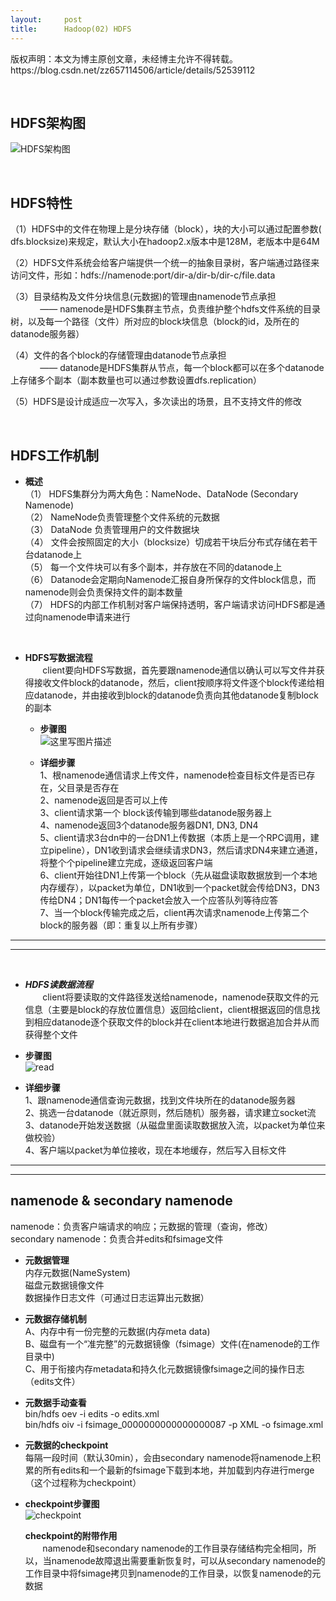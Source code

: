 ```yaml
---
layout:     post
title:      Hadoop(02) HDFS
---
```

<div id="article_content" class="article_content clearfix csdn-tracking-statistics" data-pid="blog" data-mod="popu_307" data-dsm="post">
								<div class="article-copyright">
					版权声明：本文为博主原创文章，未经博主允许不得转载。					https://blog.csdn.net/zz657114506/article/details/52539112				</div>
								            <div id="content_views" class="markdown_views prism-atom-one-dark">
							<!-- flowchart 箭头图标 勿删 -->
							<svg xmlns="http://www.w3.org/2000/svg" style="display: none;"><path stroke-linecap="round" d="M5,0 0,2.5 5,5z" id="raphael-marker-block" style="-webkit-tap-highlight-color: rgba(0, 0, 0, 0);"></path></svg>
							<p><br></p>



<h2 id="hdfs架构图"><strong>HDFS架构图</strong></h2>

<p><img src="https://img-blog.csdn.net/20160914153758430" alt="HDFS架构图" title=""></p>

<p><br></p>



<h2 id="hdfs特性"><strong>HDFS特性</strong></h2>

<p>（1）HDFS中的文件在物理上是分块存储（block），块的大小可以通过配置参数( dfs.blocksize)来规定，默认大小在hadoop2.x版本中是128M，老版本中是64M</p>

<p>（2）HDFS文件系统会给客户端提供一个统一的抽象目录树，客户端通过路径来访问文件，形如：hdfs://namenode:port/dir-a/dir-b/dir-c/file.data</p>

<p>（3）目录结构及文件分块信息(元数据)的管理由namenode节点承担 <br>
            —— namenode是HDFS集群主节点，负责维护整个hdfs文件系统的目录树，以及每一个路径（文件）所对应的block块信息（block的id，及所在的datanode服务器）</p>

<p>（4）文件的各个block的存储管理由datanode节点承担 <br>
            —— datanode是HDFS集群从节点，每一个block都可以在多个datanode上存储多个副本（副本数量也可以通过参数设置dfs.replication）</p>

<p>（5）HDFS是设计成适应一次写入，多次读出的场景，且不支持文件的修改</p>

<p><br></p>



<h2 id="hdfs工作机制"><strong>HDFS工作机制</strong></h2>

<ul>
<li><strong>概述</strong> <br>
（1） HDFS集群分为两大角色：NameNode、DataNode  (Secondary Namenode) <br>
（2） NameNode负责管理整个文件系统的元数据 <br>
（3） DataNode 负责管理用户的文件数据块 <br>
（4） 文件会按照固定的大小（blocksize）切成若干块后分布式存储在若干台datanode上 <br>
（5） 每一个文件块可以有多个副本，并存放在不同的datanode上 <br>
（6） Datanode会定期向Namenode汇报自身所保存的文件block信息，而namenode则会负责保持文件的副本数量 <br>
（7） HDFS的内部工作机制对客户端保持透明，客户端请求访问HDFS都是通过向namenode申请来进行</li>
</ul>

<p><br></p>

<ul>
<li><p><strong>HDFS写数据流程</strong> <br>
       client要向HDFS写数据，首先要跟namenode通信以确认可以写文件并获得接收文件block的datanode，然后，client按顺序将文件逐个block传递给相应datanode，并由接收到block的datanode负责向其他datanode复制block的副本</p>

<ul><li><p><strong>步骤图</strong> <br>
<img src="https://img-blog.csdn.net/20170104011029478?watermark/2/text/aHR0cDovL2Jsb2cuY3Nkbi5uZXQveno2NTcxMTQ1MDY=/font/5a6L5L2T/fontsize/400/fill/I0JBQkFCMA==/dissolve/70/gravity/SouthEast" alt="这里写图片描述" title=""> </p></li>
<li><p><strong>详细步骤</strong> <br>
1、根namenode通信请求上传文件，namenode检查目标文件是否已存在，父目录是否存在 <br>
2、namenode返回是否可以上传 <br>
3、client请求第一个 block该传输到哪些datanode服务器上 <br>
4、namenode返回3个datanode服务器DN1, DN3, DN4 <br>
5、client请求3台dn中的一台DN1上传数据（本质上是一个RPC调用，建立pipeline），DN1收到请求会继续请求DN3，然后请求DN4来建立通道，将整个个pipeline建立完成，逐级返回客户端 <br>
6、client开始往DN1上传第一个block（先从磁盘读取数据放到一个本地内存缓存），以packet为单位，DN1收到一个packet就会传给DN3，DN3传给DN4；DN1每传一个packet会放入一个应答队列等待应答 <br>
7、当一个block传输完成之后，client再次请求namenode上传第二个block的服务器（即：重复以上所有步骤）</p></li></ul></li>
</ul>

<hr>

<hr>

<p><br></p>

<ul>
<li><p><strong><em>HDFS读数据流程</em></strong> <br>
       client将要读取的文件路径发送给namenode，namenode获取文件的元信息（主要是block的存放位置信息）返回给client，client根据返回的信息找到相应datanode逐个获取文件的block并在client本地进行数据追加合并从而获得整个文件</p></li>
<li><p><strong>步骤图</strong> <br>
<img src="https://img-blog.csdn.net/20170104232130911?watermark/2/text/aHR0cDovL2Jsb2cuY3Nkbi5uZXQveno2NTcxMTQ1MDY=/font/5a6L5L2T/fontsize/400/fill/I0JBQkFCMA==/dissolve/70/gravity/SouthEast" alt="read" title=""></p></li>
<li><p><strong>详细步骤</strong> <br>
1、跟namenode通信查询元数据，找到文件块所在的datanode服务器 <br>
2、挑选一台datanode（就近原则，然后随机）服务器，请求建立socket流 <br>
3、datanode开始发送数据（从磁盘里面读取数据放入流，以packet为单位来做校验） <br>
4、客户端以packet为单位接收，现在本地缓存，然后写入目标文件</p></li>
</ul>

<hr>

<hr>



<h2 id="namenode-secondary-namenode"><strong>namenode &amp; secondary namenode</strong></h2>

<p>namenode：负责客户端请求的响应；元数据的管理（查询，修改） <br>
secondary namenode：负责合并edits和fsimage文件</p>

<ul>
<li><p><strong>元数据管理</strong> <br>
内存元数据(NameSystem) <br>
磁盘元数据镜像文件 <br>
数据操作日志文件（可通过日志运算出元数据）</p></li>
<li><p><strong>元数据存储机制</strong> <br>
A、内存中有一份完整的元数据(内存meta data) <br>
B、磁盘有一个“准完整”的元数据镜像（fsimage）文件(在namenode的工作目录中) <br>
C、用于衔接内存metadata和持久化元数据镜像fsimage之间的操作日志（edits文件）</p></li>
<li><p><strong>元数据手动查看</strong> <br>
bin/hdfs oev -i edits -o edits.xml <br>
bin/hdfs oiv -i fsimage_0000000000000000087 -p XML -o fsimage.xml</p></li>
<li><p><strong>元数据的checkpoint</strong> <br>
每隔一段时间（默认30min），会由secondary namenode将namenode上积累的所有edits和一个最新的fsimage下载到本地，并加载到内存进行merge（这个过程称为checkpoint）</p></li>
<li><p><strong>checkpoint步骤图</strong> <br>
<img src="https://img-blog.csdn.net/20170105010919787?watermark/2/text/aHR0cDovL2Jsb2cuY3Nkbi5uZXQveno2NTcxMTQ1MDY=/font/5a6L5L2T/fontsize/400/fill/I0JBQkFCMA==/dissolve/70/gravity/SouthEast" alt="checkpoint" title=""></p>

<p><strong>checkpoint的附带作用</strong> <br>
       namenode和secondary namenode的工作目录存储结构完全相同，所以，当namenode故障退出需要重新恢复时，可以从secondary namenode的工作目录中将fsimage拷贝到namenode的工作目录，以恢复namenode的元数据</p></li>
</ul>            </div>
						<link href="https://csdnimg.cn/release/phoenix/mdeditor/markdown_views-9e5741c4b9.css" rel="stylesheet">
                </div>